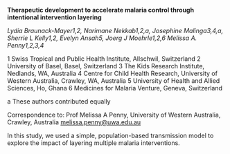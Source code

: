 **Therapeutic development to accelerate malaria control through intentional intervention layering**

*Lydia Braunack-Mayer1,2, Narimane Nekkab1,2,a, Josephine Malinga3,4,a, Sherrie L Kelly1,2, Evelyn Ansah5, Joerg J Moehrle1,2,6 Melissa A. Penny1,2,3,4*

1 Swiss Tropical and Public Health Institute, Allschwil, Switzerland
2 University of Basel, Basel, Switzerland
3 The Kids Research Institute, Nedlands, WA, Australia 
4 Centre for Child Health Research, University of Western Australia, Crawley, WA, Australia
5 University of Health and Allied Sciences, Ho, Ghana
6 Medicines for Malaria Venture, Geneva, Switzerland

a These authors contributed equally

Correspondence to:
Prof Melissa A Penny, University of Western Australia, Crawley, Australia
melissa.penny@uwa.edu.au


In this study, we used a simple, population-based transmission model to explore the impact of layering multiple malaria interventions.

